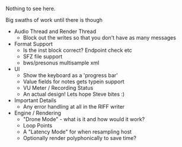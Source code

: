 Nothing to see here.

Big swaths of work until there is though

- Audio Thread and Render Thread
  - Block out the writes so that you don't have as many messages
- Format Support
  - Is the inst block correct? Endpoint check etc
  - SFZ file support
  - bws/presonus multisample xml
- UI
  - Show the keyboard as a 'progress bar'
  - Value fields for notes gets typein support
  - VU Meter / Recording Status
  - An actual design! Lets hope Steve bites :)
- Important Details
  - Any error handling at all in the RIFF writer 
- Engine / Rendering
  - "Drone Mode" - what is it and how would it work?
  - Loop Points
  - A "Latency Mode" for when resampling host
  - Optionally render polyphonically to save time?
